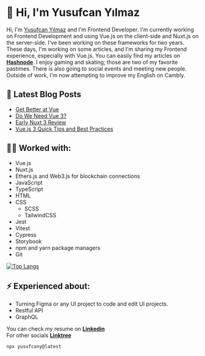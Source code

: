 # 👋 Hi, I'm Yusufcan Yılmaz
Hi, I'm [Yusufcan Yılmaz](https://yusufcanyilmaz.com) and I'm Frontend Developer. I'm currently working on Frontend Development and using Vue.js on the client-side and Nuxt.js on the server-side. I've been working on these frameworks for two years. These days, I'm working on some articles, and I'm sharing my Frontend experience, especially with Vue.js. You can easily find my articles on [**Hashnode**](https://blog.yusufcanyilmaz.com/). I enjoy gaming and skating; those are two of my favorite pastimes. There is also going to social events and meeting new people. Outside of work, I'm now attempting to improve my English on Cambly.

## 📕 Latest Blog Posts
<!-- BLOG-POST-LIST:START -->
- [Get Better at Vue](https://blog.yusufcanyilmaz.com/get-better-at-vue)
- [Do We Need Vue 3?](https://blog.yusufcanyilmaz.com/do-we-need-vue-3)
- [Early Nuxt 3 Review](https://blog.yusufcanyilmaz.com/early-nuxt-3-review)
- [Vue.js 3 Quick Tips and Best Practices](https://blog.yusufcanyilmaz.com/vuejs-3-quick-tips-and-best-practices)
<!-- BLOG-POST-LIST:END -->

## 👨‍💻 Worked with:
  - Vue.js
  - Nuxt.js
  - Ethers.js and Web3.js for blockchain connections
  - JavaScript
  - TypeScript
  - HTML
  - CSS
    - SCSS
    - TailwindCSS
  - Jest
  - Vitest
  - Cypress
  - Storybook
  - npm and yarn package managers
  - Git
  
[![Top Langs](https://github-readme-stats.vercel.app/api/top-langs/?username=yusufcany&layout=compact&theme=dracula)](https://github.com/anuraghazra/github-readme-stats)
  
## ⚡ Experienced about:
  - Turning Figma or any UI project to code and edit UI projects.
  - Restful API
  - GraphQL

You can check my resume on [**Linkedin**](https://www.linkedin.com/in/yusufcan-yilmaz/) <br />
For other socials [**Linktree**](https://www.linktr.ee/yusufcany/)
```
npx yusufcany@latest
```
